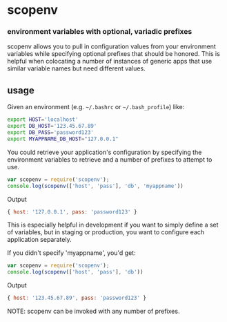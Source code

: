 scopenv
==========

### environment variables with optional, variadic prefixes

scopenv allows you to pull in configuration values from your environment variables while specifying optional prefixes that should be honored. This is helpful when colocating a number of instances of generic apps that use similar variable names but need different values.

## usage

Given an environment (e.g. `~/.bashrc` or `~/.bash_profile`) like:

```bash
export HOST='localhost'
export DB_HOST='123.45.67.89'
export DB_PASS='password123'
export MYAPPNAME_DB_HOST="127.0.0.1"
```

You could retrieve your application's configuration by specifying the environment variables to retrieve and a number of prefixes to attempt to use.

```javascript
var scopenv = require('scopenv');
console.log(scopenv(['host', 'pass'], 'db', 'myappname'))
```

Output

```javascript
{ host: '127.0.0.1', pass: 'password123' }
```


This is especially helpful in development if you want to simply define a set of variables, but in staging or production, you want to configure each application separately.

If you didn't specify 'myappname', you'd get:

```javascript
var scopenv = require('scopenv');
console.log(scopenv(['host', 'pass'], 'db'))
```

Output

```javascript
{ host: '123.45.67.89', pass: 'password123' }
```



NOTE: scopenv can be invoked with any number of prefixes.